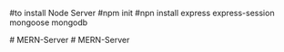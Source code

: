 #to install Node Server
#npm init
#npn install express express-session mongoose mongodb

#   M E R N - S e r v e r  
 #   M E R N - S e r v e r  
 